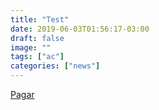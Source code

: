 ```yaml
---
title: "Test"
date: 2019-06-03T01:56:17-03:00
draft: false
image: ""
tags: ["ac"]
categories: ["news"]
---
```


<a mp-mode="dftl" href="https://www.mercadopago.com/mlb/checkout/start?pref_id=130075972-7b30961c-adbe-4baf-9b1d-4732d78a847d" name="MP-payButton" class='blue-ar-l-rn-none'>Pagar</a>
<script type="text/javascript">
(function(){function $MPC_load(){window.$MPC_loaded !== true && (function(){var s = document.createElement("script");s.type = "text/javascript";s.async = true;s.src = document.location.protocol+"//secure.mlstatic.com/mptools/render.js";var x = document.getElementsByTagName('script')[0];x.parentNode.insertBefore(s, x);window.$MPC_loaded = true;})();}window.$MPC_loaded !== true ? (window.attachEvent ?window.attachEvent('onload', $MPC_load) : window.addEventListener('load', $MPC_load, false)) : null;})();
</script>

